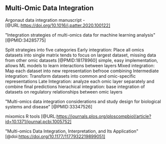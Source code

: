 ## Multi-Omic Data Integration




  Argonaut data integration manuscript - [@URL:https://doi.org/10.1016/j.patter.2020.100122]
  
  

  "Integration strategies of multi-omics data for machine learning analysis" [@PMID:34285775]
  
  Split strategies into five categories
     Early integration: Place all omics datasets into single matrix
        tends to focus on largest dataset, missing data from other omic datasets [@PMID:18178960] 
        simple, easy implementation, allows ML models to learn interactions between layers
     Mixed integration: Map each dataset into new representation befrooe combining
     Intermediate integration: Transform datasets into common and omic-specific representations
     Late Integration: analyze each omic layer separately and combine final predictions
     hierachical integration: base integration of datasets on regulatory relationships between omic layers

  "Multi-omics data integration considerations and study design for biological systems and disease" [@PMID:33347526]
  
  mixomics R tools [@URL:https://journals.plos.org/ploscompbiol/article?id=10.1371/journal.pcbi.1005752]
  
  
  
  "Multi-omics Data Integration, Interpretation, and Its Application"  [@doi:https://doi.org/10.1177/1177932219899051]
  
  
  
  
